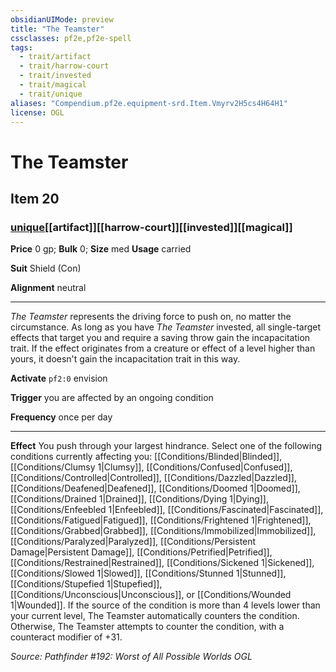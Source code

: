 ```yaml
---
obsidianUIMode: preview
title: "The Teamster"
cssclasses: pf2e,pf2e-spell
tags:
  - trait/artifact
  - trait/harrow-court
  - trait/invested
  - trait/magical
  - trait/unique
aliases: "Compendium.pf2e.equipment-srd.Item.Vmyrv2H5cs4H64H1"
license: OGL
---
```

# The Teamster
## Item 20
### [unique](unique "Unique Rarity Trait")[[artifact]][[harrow-court]][[invested]][[magical]]


**Price** 0 gp; 
**Bulk** 0; **Size** med
**Usage** carried

**Suit** Shield (Con)

**Alignment** neutral

* * *

_The Teamster_ represents the driving force to push on, no matter the circumstance. As long as you have _The Teamster_ invested, all single-target effects that target you and require a saving throw gain the incapacitation trait. If the effect originates from a creature or effect of a level higher than yours, it doesn't gain the incapacitation trait in this way.

**Activate** `pf2:0` envision

**Trigger** you are affected by an ongoing condition

**Frequency** once per day

* * *

**Effect** You push through your largest hindrance. Select one of the following conditions currently affecting you: [[Conditions/Blinded|Blinded]], [[Conditions/Clumsy 1|Clumsy]], [[Conditions/Confused|Confused]], [[Conditions/Controlled|Controlled]], [[Conditions/Dazzled|Dazzled]], [[Conditions/Deafened|Deafened]], [[Conditions/Doomed 1|Doomed]], [[Conditions/Drained 1|Drained]], [[Conditions/Dying 1|Dying]], [[Conditions/Enfeebled 1|Enfeebled]], [[Conditions/Fascinated|Fascinated]], [[Conditions/Fatigued|Fatigued]], [[Conditions/Frightened 1|Frightened]], [[Conditions/Grabbed|Grabbed]], [[Conditions/Immobilized|Immobilized]], [[Conditions/Paralyzed|Paralyzed]], [[Conditions/Persistent Damage|Persistent Damage]], [[Conditions/Petrified|Petrified]], [[Conditions/Restrained|Restrained]], [[Conditions/Sickened 1|Sickened]], [[Conditions/Slowed 1|Slowed]], [[Conditions/Stunned 1|Stunned]], [[Conditions/Stupefied 1|Stupefied]], [[Conditions/Unconscious|Unconscious]], or [[Conditions/Wounded 1|Wounded]]. If the source of the condition is more than 4 levels lower than your current level, The Teamster automatically counters the condition. Otherwise, The Teamster attempts to counter the condition, with a counteract modifier of +31.

*Source: Pathfinder #192: Worst of All Possible Worlds*
*OGL*